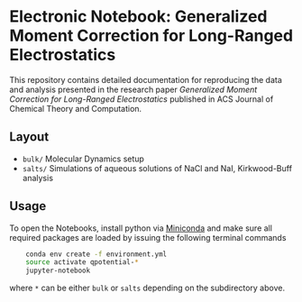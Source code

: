 # Electronic Notebook: Generalized Moment Correction for Long-Ranged Electrostatics

This repository contains detailed documentation for reproducing the data and analysis presented in the research paper
_Generalized Moment Correction for Long-Ranged Electrostatics_ published in ACS Journal of Chemical Theory and Computation.
 
## Layout

- `bulk/` Molecular Dynamics setup
- `salts/` Simulations of aqueous solutions of NaCl and NaI, Kirkwood-Buff analysis

## Usage

To open the Notebooks, install python via [Miniconda](https://conda.io/miniconda.html) and
make sure all required packages are loaded by issuing the following terminal commands

``` bash
    conda env create -f environment.yml
    source activate qpotential-*
    jupyter-notebook
```

where `*` can be either `bulk` or `salts` depending on the subdirectory above.
